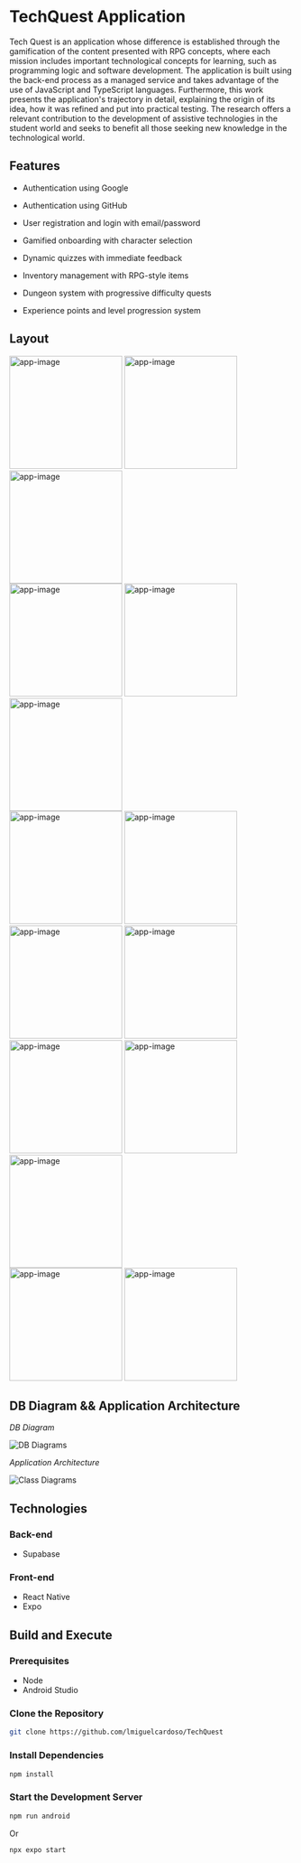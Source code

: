 # TechQuest Application

Tech Quest is an application whose difference is established through the gamification of the content presented with RPG concepts, where each mission includes important technological concepts for learning, such as programming logic and software development. The application is built using the back-end process as a managed service and takes advantage of the use of JavaScript and TypeScript languages. Furthermore, this work presents the application's trajectory in detail, explaining the origin of its idea, how it was refined and put into practical testing. The research offers a relevant contribution to the development of assistive technologies in the student world and seeks to benefit all those seeking new knowledge in the technological world.

## Features

- Authentication using Google

- Authentication using GitHub

- User registration and login with email/password

- Gamified onboarding with character selection

- Dynamic quizzes with immediate feedback

- Inventory management with RPG-style items

- Dungeon system with progressive difficulty quests

- Experience points and level progression system

## Layout

<img src="repo/main.png" alt="app-image" width="200"/>
<img src="repo/register.png" alt="app-image" width="200"/>
<img src="repo/login.png" alt="app-image" width="200"/>
<br>
<img src="repo/onboarding1.png" alt="app-image" width="200"/>
<img src="repo/onboarding2.png" alt="app-image" width="200"/>
<img src="repo/onboarding3.png" alt="app-image" width="200"/>
<br>
<img src="repo/orc.png" alt="app-image" width="200"/>
<img src="repo/elf.png" alt="app-image" width="200"/>
<img src="repo/dwarf.png" alt="app-image" width="200"/>
<img src="repo/fairy.png" alt="app-image" width="200"/>
<br>
<img src="repo/home.png" alt="app-image" width="200"/>
<img src="repo/dungeon.png" alt="app-image" width="200"/>
<img src="repo/inventory.png" alt="app-image" width="200"/>
<br>
<img src="repo/quiz.png" alt="app-image" width="200"/>
<img src="repo/modal.png" alt="app-image" width="200"/>

## DB Diagram && Application Architecture

_DB Diagram_

![DB Diagrams](repo/techquest-db-diagram.jpg)

_Application Architecture_

![Class Diagrams](repo/techquest-architecture.jpg)

## Technologies

### Back-end

- Supabase

### Front-end

- React Native
- Expo

## Build and Execute

### Prerequisites

- Node
- Android Studio

### Clone the Repository

```bash
git clone https://github.com/lmiguelcardoso/TechQuest
```

### Install Dependencies

```bash
npm install
```

### Start the Development Server

```bash
npm run android
```

Or

```bash
npx expo start
```
